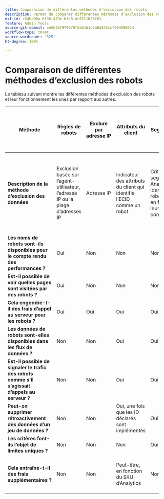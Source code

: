 ```yaml
---
title: Comparaison de différentes méthodes d’exclusion des robots
description: Permet de comparer différentes méthodes d’exclusion des robots.
exl-id: c54ba98a-b396-479e-bfe8-dc6211b26f61
feature: Admin Tools
source-git-commit: ee56267979979f8e03b1c6a0d849ccf994599024
workflow-type: tm+mt
source-wordcount: '325'
ht-degree: 100%

---
```


# Comparaison de différentes méthodes d’exclusion des robots

Le tableau suivant montre les différentes méthodes d’exclusion des robots et leur fonctionnement les unes par rapport aux autres.

| Méthode | Règles de robots | Exclure par adresse IP | Attributs du client | Segmentation | Notation tierce + segmentation | Suppression des appels au serveur pour les robots au moment de l’exécution | Règle DB VISTA personnalisée |
| --- | --- | --- | --- | --- | --- | --- | --- |
| **Description de la méthode d’exclusion des données** | Exclusion basée sur l’agent-utilisateur, l’adresse IP ou la plage d’adresses IP | Adresse IP | Indicateur des attributs du client qui identifie l’ECID comme un robot | Critères d’un segment Analytics qui identifie les robots connus en fonction de leur comportement | Un tiers, tel que [Perimeter X](https://www.perimeterx.com) ou [Akamai Bot Manager](https://www.akamai.com/fr/fr/products/security/bot-manager.jsp), attribue à chaque page vue un score relatif à sa probabilité d’être un robot. La note est envoyée dans Analytics et les segments peuvent être utilisés pour filtrer les données en fonction de celle-ci. | La logique côté client empêche l’exécution de l’appel au serveur Analytics pour les robots. | Une règle VISTA déplace le trafic des robots qui répondent à certains critères vers une suite de rapports distincte. |
| **Les noms de robots sont-ils disponibles pour le compte rendu des performances ?** | Oui | Non | Non | Non | Non | Non | Oui |
| **Est-il possible de voir quelles pages sont visitées par des robots ?** | Oui | Non | Non | Non | Oui | Non | Oui |
| **Cela engendre-t-il des frais d’appel au serveur pour les robots ?** | Oui | Oui | Oui | Oui | Oui | Non | Oui |
| **Les données de robots sont-elles disponibles dans les flux de données ?** | Non | Non | Oui | Oui | Oui | Non | Oui |
| **Est-il possible de signaler le trafic des robots comme s’il s’agissait d’appels au serveur ?** | Non | Non | Oui | Oui | Oui | Non | Non |
| **Peut-on supprimer rétroactivement des données d’un jeu de données ?** | Non | Non | Oui, une fois que les ID déclarés sont implémentés | Oui | Oui, une fois que les notes sont implémentées | Non | Non |
| **Les critères font-ils l’objet de limites uniques ?** | Non | Non | Non | Oui | Non | Non | Non |
| **Cela entraîne-t-il des frais supplémentaires ?** | Non | Non | Peut-être, en fonction du SKU d’Analytics | Non | Oui | Non | Oui, les frais d’implémentation et de maintenance d’une règle VISTA |
